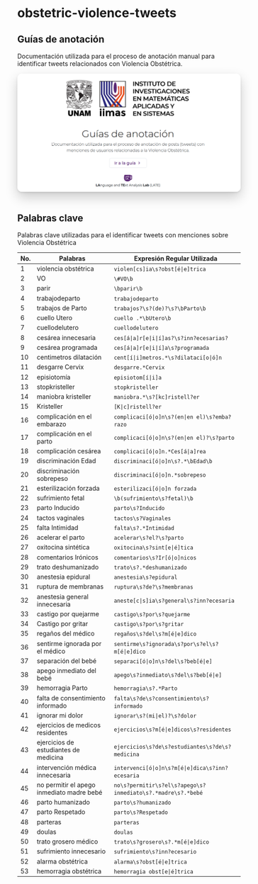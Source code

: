 # obstetric-violence-tweets

## Guías de anotación
Documentación utilizada para el proceso de anotación manual para identificar tweets relacionados con Violencia Obstétrica.

<a href="https://pln-disca-iimas.github.io/obstetric-violence-tweets/" target="_blank" title="Acceder a Guías de anotación">
<img src="img/guidelines.png" style="box-shadow: rgba(0, 0, 0, 0.2) 0px 12px 28px 0px, rgba(0, 0, 0, 0.1) 0px 2px 4px 0px, rgba(255, 255, 255, 0.05) 0px 0px 0px 1px inset; border-radius: 10px; margin-bottom:1em;" alt="guía anotación">
</a>

## Palabras clave
Palabras clave utilizadas para el identificar tweets con menciones sobre Violencia Obstétrica

<table>
    <thead>
        <tr>
            <th>No.</th>
            <th>Palabras</th>
            <th>Expresión Regular Utilizada</th>
        </tr>
    </thead>
    <tbody>
        <tr><td> 1</td><td>violencia obstétrica                      </td><td><code>violen[cs]ia\s?obst[é|e]trica</code></td></tr>
        <tr><td> 2</td><td>VO                                        </td><td> <code>\#VO\b</code </td></tr>
        <tr><td> 3</td><td>parir                                     </td><td> <code>\bparir\b</code> </td></tr>
        <tr><td> 4</td><td>trabajodeparto                            </td><td> <code>trabajodeparto</code> </td></tr>
        <tr><td> 5</td><td>trabajos de Parto                         </td><td> <code>trabajos?\s?(de)?\s?\bParto\b</code> </td></tr>
        <tr><td> 6</td><td>cuello Utero                              </td><td> <code>cuello .*\bUtero\b</code> </td></tr>
        <tr><td> 7</td><td>cuellodelutero                            </td><td> <code>cuellodelutero</code> </td></tr>
        <tr><td> 8</td><td>cesárea innecesaria                       </td><td> <code>ces[á|a]r[e|i|í]as?\s?inn?ecesarias?</code> </td></tr>
        <tr><td> 9</td><td>cesárea programada                        </td><td> <code>ces[á|a]r[e|i|í]a\s?programada</code> </td></tr>
        <tr><td>10</td><td>centimetros dilatación                    </td><td> <code>cent[í|i]metros.*\s?dilataci[o|ó]n</code> </td></tr>
        <tr><td>11</td><td>desgarre Cervix                           </td><td> <code>desgarre.*Cervix</code> </td></tr>
        <tr><td>12</td><td>episiotomía                               </td><td> <code>episiotom[í|i]a</code> </td></tr>
        <tr><td>13</td><td>stopkristeller                            </td><td> <code>stopkristeller</code> </td></tr>
        <tr><td>14</td><td>maniobra kristeller                       </td><td> <code>maniobra.*\s?[kc]ristell?er</code> </td></tr>
        <tr><td>15</td><td>Kristeller                                </td><td> <code>[K|c]ristell?er</code> </td></tr>
        <tr><td>16</td><td>complicación en el embarazo               </td><td> <code>complicaci[ó|o]n\s?(en|en el)\s?emba?razo</code> </td></tr>
        <tr><td>17</td><td>complicación en el parto                  </td><td> <code>complicaci[ó|o]n\s?(en|en el)?\s?parto</code> </td></tr>
        <tr><td>18</td><td>complicación cesárea                      </td><td> <code>complicaci[ó|o]n.*Ces[á|a]rea</code> </td></tr>
        <tr><td>19</td><td>discriminación Edad                       </td><td> <code>discriminaci[ó|o]n\s?.*\bEdad\b</code> </td></tr>
        <tr><td>20</td><td>discriminación sobrepeso                  </td><td> <code>discriminaci[ó|o]n.*sobrepeso</code> </td></tr>
        <tr><td>21</td><td>esterilización forzada                    </td><td> <code>esterilizaci[ó|o]n forzada</code> </td></tr>
        <tr><td>22</td><td>sufrimiento fetal                         </td><td> <code>\b(sufrimiento\s?fetal)\b</code> </td></tr>
        <tr><td>23</td><td>parto Inducido                            </td><td> <code>parto\s?Inducido</code> </td></tr>
        <tr><td>24</td><td>tactos vaginales                          </td><td> <code>tactos\s?Vaginales</code> </td></tr>
        <tr><td>25</td><td>falta Intimidad                           </td><td> <code>falta\s?.*Intimidad</code> </td></tr>
        <tr><td>26</td><td>acelerar el parto                         </td><td> <code>acelerar\s?el?\s?parto</code> </td></tr>
        <tr><td>27</td><td>oxitocina sintética                       </td><td> <code>oxitocina\s?sint[e|é]tica</code> </td></tr>
        <tr><td>28</td><td>comentarios Irónicos                      </td><td> <code>comentarios\s?Ir[ó|o]nicos</code> </td></tr>
        <tr><td>29</td><td>trato deshumanizado                       </td><td> <code>trato\s?.*deshumanizado</code> </td></tr>
        <tr><td>30</td><td>anestesia epidural                        </td><td> <code>anestesia\s?epidural</code> </td></tr>
        <tr><td>31</td><td>ruptura de membranas                      </td><td> <code>ruptura\s?de?\s?membranas</code> </td></tr>
        <tr><td>32</td><td>anestesia general innecesaria             </td><td> <code>aneste[c|s]ia\s?general\s?inn?ecesaria</code> </td></tr>
        <tr><td>33</td><td>castigo por quejarme                      </td><td> <code>castigo\s?por\s?quejarme</code> </td></tr>
        <tr><td>34</td><td>Castigo por gritar                        </td><td> <code>castigo\s?por\s?gritar</code> </td></tr>
        <tr><td>35</td><td>regaños del médico                        </td><td> <code>regaños\s?del\s?m[é|e]dico</code> </td></tr>
        <tr><td>36</td><td>sentirme ignorada por el médico           </td><td> <code>sentirme\s?ignorada\s?por\s?el\s?m[é|e]dico</code> </td></tr>
        <tr><td>37</td><td>separación del bebé                       </td><td> <code>separaci[ó|o]n\s?del\s?beb[é|e]</code> </td></tr>
        <tr><td>38</td><td>apego inmediato del bebé                  </td><td> <code>apego\s?inmediato\s?del\s?beb[é|e]</code> </td></tr>
        <tr><td>39</td><td>hemorragia Parto                          </td><td> <code>hemorragia\s?.*Parto</code> </td></tr>
        <tr><td>40</td><td>falta de consentimiento informado         </td><td> <code>falta\s?de\s?consentimiento\s?informado</code> </td></tr>
        <tr><td>41</td><td>ignorar mi dolor                          </td><td> <code>ignorar\s?(mi|el)?\s?dolor</code> </td></tr>
        <tr><td>42</td><td>ejercicios de medicos residentes          </td><td> <code>ejercicios\s?m[é|e]dicos\s?residentes</code> </td></tr>
        <tr><td>43</td><td>ejercicios de estudiantes de medicina     </td><td> <code>ejercicios\s?de\s?estudiantes\s?de\s?medicina</code> </td></tr>
        <tr><td>44</td><td>intervención médica innecesaria           </td><td> <code>intervenci[ó|o]n\s?m[é|e]dica\s?inn?ecesaria</code> </td></tr>
        <tr><td>45</td><td>no permitir el apego inmediato madre bebé </td><td> <code>no\s?permitir\s?el\s?apego\s?inmediato\s?.*madre\s?.*bebé</code> </td></tr>
        <tr><td>46</td><td>parto humanizado                          </td><td> <code>parto\s?humanizado</code> </td></tr>
        <tr><td>47</td><td>parto Respetado                           </td><td> <code>parto\s?Respetado</code> </td></tr>
        <tr><td>48</td><td>parteras                                  </td><td> <code>parteras</code> </td></tr>
        <tr><td>49</td><td>doulas                                    </td><td> <code>doulas</code> </td></tr>
        <tr><td>50</td><td>trato grosero médico                      </td><td> <code>trato\s?grosero\s?.*m[é|e]dico</code> </td></tr>
        <tr><td>51</td><td>sufrimiento innecesario                   </td><td> <code>sufrimiento\s?inn?ecesario</code> </td></tr>
        <tr><td>52</td><td>alarma obstétrica                         </td><td> <code>alarma\s?obst[é|e]trica</code> </td></tr>
        <tr><td>53</td><td>hemorragia obstétrica                     </td><td> <code>hemorragia obst[e|é]trica</code> </td></tr>
        </tr>
    </tbody>
</table>
